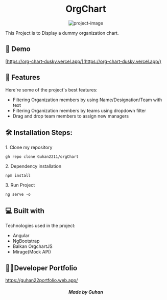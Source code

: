 <h1 align="center" id="title">OrgChart</h1>

<p align="center"><img src="https://static.thenounproject.com/png/16570-200.png" alt="project-image"></p>

<p id="description">This Project is to Display a dummy organization chart.</p>

<h2>🚀 Demo</h2>

[https://org-chart-dusky.vercel.app/](https://org-chart-dusky.vercel.app/)

  
  
<h2>🧐 Features</h2>

Here're some of the project's best features:

*   Filtering Organization members by using Name/Designation/Team with text
*   Filtering Organization members by teams using dropdown filter
*   Drag and drop team members to assign new managers

<h2>🛠️ Installation Steps:</h2>

<p>1. Clone my repository</p>

```
gh repo clone Guhan2211/orgChart
```

<p>2. Dependency installation</p>

```
npm install
```

<p>3. Run Project</p>

```
ng serve -o
```

  
  
<h2>💻 Built with</h2>

Technologies used in the project:

*   Angular
*   NgBootstrap
*   Balkan OrgchartJS
*   Mirage(Mock API)

<h2>👨‍💻Developer Portfolio</h2>
<a href="https://guhan22portfolio.web.app/">https://guhan22portfolio.web.app/ </a>

<h5 align="center">Made by Guhan </h5>
